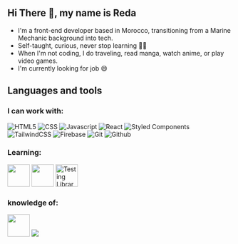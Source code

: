 ## Hi There 👋, my name is Reda

- I'm a front-end developer based in Morocco, transitioning from a Marine Mechanic background into tech.
- Self-taught, curious, never stop learning 👨‍💻
- When I'm not coding, I do traveling, read manga, watch anime, or play video games.
- I'm currently looking for job 😄

## Languages and tools

### I can work with:

![HTML5](https://img.shields.io/badge/-HTML5-E34F26?style=flat-square&logo=html5&logoColor=white)
![CSS](https://img.shields.io/badge/-CSS-1c4fd8?style=flat-square&logo=css3&logoColor=white)
![Javascript](https://img.shields.io/badge/-Javascript-fbbf24?style=flat-square&logo=javascript&logoColor=white)
![React](https://img.shields.io/badge/-React-45b8d8?style=flat-square&logo=react&logoColor=white)
![Styled Components](https://img.shields.io/badge/-Styled_Components-db7092?style=flat-square&logo=styled-components&logoColor=white)
![TailwindCSS](https://img.shields.io/badge/-TailwindCSS-0c91b1?style=flat-square&logo=tailwind-css&logoColor=white)
![Firebase](https://img.shields.io/badge/-Firebase-f59e0b?style=flat-square&logo=firebase&logoColor=white)
![Git](https://img.shields.io/badge/-Git-F05032?style=flat-square&logo=git&logoColor=white)
![Github](https://img.shields.io/badge/-GitHub-181717?style=flat-square&logo=github&logoColor=white)

### Learning:

<img src="https://cdn.jsdelivr.net/gh/devicons/devicon/icons/nextjs/nextjs-original-wordmark.svg" width="50" height="50" /> <img src="https://cdn.jsdelivr.net/gh/devicons/devicon/icons/jest/jest-plain.svg" width="50" height="50"/> <img src="https://testing-library.com/img/logo-large.png" alt="Testing Library" width="50" height="50">

### knowledge of:

<img src="https://cdn.jsdelivr.net/gh/devicons/devicon/icons/python/python-original.svg" width="50" height="50"/> <img src="https://www.vectorlogo.zone/logos/sqlite/sqlite-ar21.svg" />
